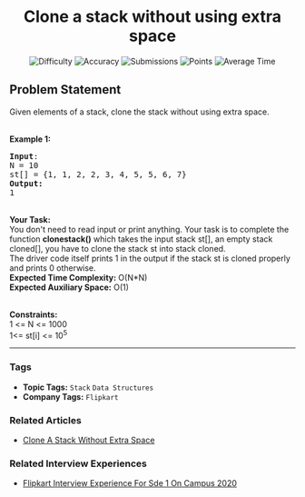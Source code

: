 <h1 align="center">Clone a stack without using extra space</h1>

<p align="center">
  <img alt="Difficulty" title="Difficulty" src="https://custom-icon-badges.demolab.com/badge/Difficulty: Medium-1F222E?style=for-the-badge&logoColor=white&logo=fire"/>
  <img alt="Accuracy" title="Accuracy" src="https://custom-icon-badges.demolab.com/badge/Accuracy: 86.43%25-1F222E?style=for-the-badge&logoColor=white&logo=target"/>
  <img alt="Submissions" title="Submissions" src="https://custom-icon-badges.demolab.com/badge/Submissions: 12K+-1F222E?style=for-the-badge&logoColor=white&logo=repo"/>
  <img alt="Points" title="Points" src="https://custom-icon-badges.demolab.com/badge/Points: 4-1F222E?style=for-the-badge&logoColor=white&logo=award"/>
  <img alt="Average Time" title="Average Time" src="https://custom-icon-badges.demolab.com/badge/Average%20Time: N/A-1F222E?style=for-the-badge&logoColor=white&logo=clock"/>
</p>

## Problem Statement

Given elements of a stack, clone the stack without using extra space.

<br>
<b>Example 1:</b>

<pre><b>Input</b>:
N = 10
st[] = {1, 1, 2, 2, 3, 4, 5, 5, 6, 7}
<b>Output:</b>
1 
</pre>

<br>
<b>Your Task:  </b><br>
You don't need to read input or print anything. Your task is to complete the function <b>clonestack()</b> which takes the input stack st[], an empty stack cloned[], you have to clone the stack st into stack cloned.<br>
The driver code itself prints 1 in the output if the stack st is cloned properly and prints 0 otherwise.

<br>
<b>Expected Time Complexity:</b> O(N*N)<br>
<b>Expected Auxiliary Space:</b> O(1)<br>
 

<b>Constraints:</b><br>
1 <= N <= 1000<br>
1<= st[i] <= 10<sup>5</sup>


<hr>

### Tags
- **Topic Tags:** `Stack` `Data Structures`
- **Company Tags:** `Flipkart`

### Related Articles
- [Clone A Stack Without Extra Space](https://www.geeksforgeeks.org/clone-a-stack-without-extra-space/)

### Related Interview Experiences
- [Flipkart Interview Experience For Sde 1 On Campus 2020](https://www.geeksforgeeks.org/flipkart-interview-experience-for-sde-1-on-campus-2020/)
